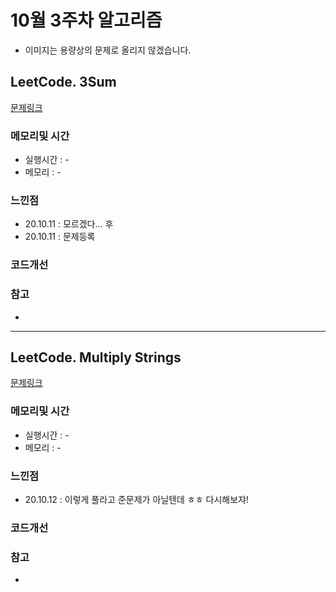 # 10월 3주차 알고리즘

* 이미지는 용량상의 문제로 올리지 않겠습니다.

## LeetCode. 3Sum

[문제링크](https://leetcode.com/problems/3sum/)

### 메모리및 시간
* 실행시간 : -
* 메모리 : - 

### 느낀점
* 20.10.11 : 모르겠다... 후   
* 20.10.11 : 문제등록 

### 코드개선 


### 참고
*

---

## LeetCode. Multiply Strings

[문제링크](https://leetcode.com/problems/multiply-strings/)

### 메모리및 시간
* 실행시간 : -
* 메모리 : - 

### 느낀점
* 20.10.12 : 이렇게 풀라고 준문제가 아닐텐데 ㅎㅎ 다시해보쟈!

### 코드개선 


### 참고
*


